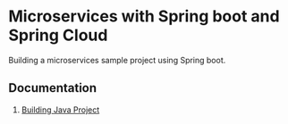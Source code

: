# Microservices with Spring boot and Spring Cloud

Building a microservices sample project using Spring boot.


## Documentation

1. [Building Java Project](doc/01-building-java-project.md)